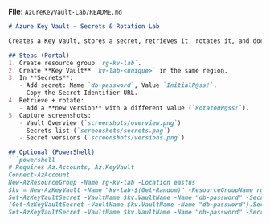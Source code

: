 
**File:** `AzureKeyVault-Lab/README.md`
```markdown
# Azure Key Vault – Secrets & Rotation Lab

Creates a Key Vault, stores a secret, retrieves it, rotates it, and documents the process with screenshots.

## Steps (Portal)
1. Create resource group `rg-kv-lab`.
2. Create **Key Vault** `kv-lab-<unique>` in the same region.
3. In **Secrets**:
   - Add secret: Name `db-password`, Value `InitialP@ss!`.
   - Copy the Secret Identifier URL.
4. Retrieve + rotate:
   - Add a **new version** with a different value (`RotatedP@ss!`).
5. Capture screenshots:
   - Vault Overview (`screenshots/overview.png`)
   - Secrets list (`screenshots/secrets.png`)
   - Secret versions (`screenshots/versions.png`)

## Optional (PowerShell)
```powershell
# Requires Az.Accounts, Az.KeyVault
Connect-AzAccount
New-AzResourceGroup -Name rg-kv-lab -Location eastus
$kv = New-AzKeyVault -Name "kv-lab-$(Get-Random)" -ResourceGroupName rg-kv-lab -Location eastus
Set-AzKeyVaultSecret -VaultName $kv.VaultName -Name "db-password" -SecretValue (ConvertTo-SecureString "InitialP@ss!" -AsPlainText -Force)
(Get-AzKeyVaultSecret -VaultName $kv.VaultName -Name "db-password").SecretValueText
Set-AzKeyVaultSecret -VaultName $kv.VaultName -Name "db-password" -SecretValue (ConvertTo-SecureString "RotatedP@ss!" -AsPlainText -Force)
